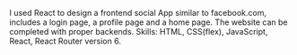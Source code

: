 I used React to design a frontend social App similar to facebook.com, includes a login page, a profile page and a home page. The website can be completed with proper backends.
Skills: HTML, CSS(flex), JavaScript, React, React Router version 6. 

